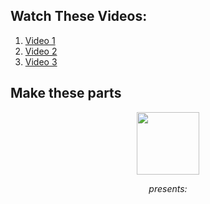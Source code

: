 
## Watch These Videos:

1. [Video 1](https://drive.google.com/file/d/1PABSXVgx_cymp9JuZXqrTQQPguIVMMTh/view)
2. [Video 2](https://drive.google.com/file/d/1sCSUcTXtH7Tfc-NTKifm7dCH7cyoeRlF/view)
3. [Video 3](https://drive.google.com/file/d/19A9V_fh50sofVeteDxvZMOImBaNs0cYv/view)

## Make these parts

<p align="center">
 <img  width="100" height="100" src="https://github.com/Robotics-Club-IIT-BHU/Robotics-Camp-2021/blob/main/src/robo.jpeg">
 <p align="center">
 <i>presents:</i><br> 
</p>


